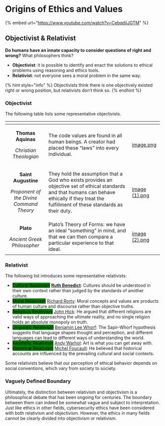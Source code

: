 # Origins of Ethics and Values

{% embed url="https://www.youtube.com/watch?v=CebqdiiJGTM" %}

## Objectivist & Relativist

**Do humans have an innate capacity to consider questions of right and wrong?** What philosophers think?

* **Objectivist**: it is possible to identify and enact the solutions to ethical problems using reasoning and ethics tools.
* **Relativist**: not everyone sees a moral problem in the same way.

{% hint style="info" %}
Objectivists think there is one objectively existed right or wrong position, but relativists don’t think so.
{% endhint %}

### Objectivist

The following table lists some representative objectivists.

<table data-view="cards" data-full-width="false"><thead><tr><th align="center"></th><th></th><th data-hidden data-card-cover data-type="files"></th></tr></thead><tbody><tr><td align="center"><p><strong>Thomas Aquinas</strong></p><p><em>Christian Theologian</em></p></td><td>The code values are found in all human beings. A creator had placed these “laws” into every individual.</td><td><a href="../../.gitbook/assets/image.png">image.png</a></td></tr><tr><td align="center"><p><strong>Saint Augustine</strong></p><p><em>Proponent of the Divine Command Theory</em></p></td><td>They hold the assumption that a God who exists provides an objective set of ethical standards and that humans can behave ethically if they treat the fulfillment of these standards as their duty.</td><td><a href="../../.gitbook/assets/image (1).png">image (1).png</a></td></tr><tr><td align="center"><p><strong>Plato</strong></p><p><em>Ancient Greek Philosopher</em></p></td><td>Plato’s Theory of Forms: we have an ideal “something” in mind, and that we can then compare a particular experience to that ideal.</td><td><a href="../../.gitbook/assets/image (2).png">image (2).png</a></td></tr></tbody></table>

### Relativist

The following list introduces some representative relativists:

* <mark style="background-color:green;">Cultural Relativism</mark> [**Ruth Benedict**](https://en.wikipedia.org/wiki/Ruth_Benedict): Cultures should be understood in their own context rather than judged by the standards of another culture.&#x20;
* <mark style="background-color:green;">Moral Relativism</mark> [Richard Rorty](https://en.wikipedia.org/wiki/Richard_Rorty): Moral concepts and values are products of human culture and discourse rather than objective truths.
* <mark style="background-color:green;">Religious Relativism</mark> [John Hick](https://en.wikipedia.org/wiki/John_Hick): He argued that different religions are valid ways of approaching the ultimate reality, and no single religion holds an absolute monopoly on truth.
* <mark style="background-color:green;">Linguistic Relativism</mark> [Benjamin Lee Whorf](https://en.wikipedia.org/wiki/Benjamin_Lee_Whorf): The Sapir-Whorf hypothesis suggests that language shapes thought and perception, and different languages can lead to different ways of understanding the world.&#x20;
* <mark style="background-color:green;">Aesthetic Relativism</mark> [Andy Warhol](https://en.wikipedia.org/wiki/Andy_Warhol): Art is what you can get away with.
* <mark style="background-color:green;">Historical Relativism</mark> [Michel Foucault](https://en.wikipedia.org/wiki/Michel_Foucault): He believed that historical accounts are influenced by the prevailing cultural and social contexts.

Some relativists believe that our perception of ethical behavior depends on social conventions, which vary from society to society.

### Vaguely Defined Boundary

Ultimately, the distinction between relativism and objectivism is a philosophical debate that has been ongoing for centuries. The boundary between them can indeed be somewhat vague and subject to interpretation. Just like ethics in other fields, cybersecurity ethics have been considered with both relativism and objectivism. However, the ethics in many fields cannot be clearly divided into objectivism or relativism.
